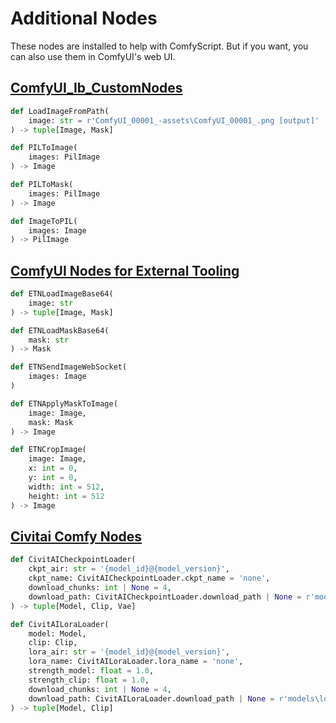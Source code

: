# Additional Nodes
These nodes are installed to help with ComfyScript. But if you want, you can also use them in ComfyUI's web UI.

## [ComfyUI_Ib_CustomNodes](https://github.com/Chaoses-Ib/ComfyUI_Ib_CustomNodes)
```python
def LoadImageFromPath(
    image: str = r'ComfyUI_00001_-assets\ComfyUI_00001_.png [output]'
) -> tuple[Image, Mask]

def PILToImage(
    images: PilImage
) -> Image

def PILToMask(
    images: PilImage
) -> Image

def ImageToPIL(
    images: Image
) -> PilImage
```

## [ComfyUI Nodes for External Tooling](https://github.com/Chaoses-Ib/comfyui-tooling-nodes)
```python
def ETNLoadImageBase64(
    image: str
) -> tuple[Image, Mask]

def ETNLoadMaskBase64(
    mask: str
) -> Mask

def ETNSendImageWebSocket(
    images: Image
)

def ETNApplyMaskToImage(
    image: Image,
    mask: Mask
) -> Image

def ETNCropImage(
    image: Image,
    x: int = 0,
    y: int = 0,
    width: int = 512,
    height: int = 512
) -> Image
```

## [Civitai Comfy Nodes](https://github.com/Chaoses-Ib/civitai_comfy_nodes)
```python
def CivitAICheckpointLoader(
    ckpt_air: str = '{model_id}@{model_version}',
    ckpt_name: CivitAICheckpointLoader.ckpt_name = 'none',
    download_chunks: int | None = 4,
    download_path: CivitAICheckpointLoader.download_path | None = r'models\checkpoints'
) -> tuple[Model, Clip, Vae]

def CivitAILoraLoader(
    model: Model,
    clip: Clip,
    lora_air: str = '{model_id}@{model_version}',
    lora_name: CivitAILoraLoader.lora_name = 'none',
    strength_model: float = 1.0,
    strength_clip: float = 1.0,
    download_chunks: int | None = 4,
    download_path: CivitAILoraLoader.download_path | None = r'models\loras'
) -> tuple[Model, Clip]
```